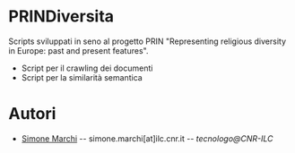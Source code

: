 # PRINDiversita
Scripts sviluppati in seno al progetto PRIN "Representing religious diversity in Europe: past and present features".

- Script per il crawling dei documenti
- Script per la similarità semantica
  

# Autori
* [Simone Marchi](https://www.ilc.cnr.it/en/people/simone-marchi/) -- simone.marchi[at]ilc.cnr.it -- *tecnologo@CNR-ILC* 
